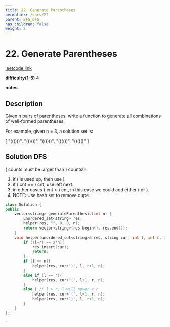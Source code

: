 ```yaml
---
title: 22. Generate Parentheses
permalink: /docs/22
parent: BFS_DFS
has_children: false
weight: 2
---
```

# 22. Generate Parentheses
[leetcode link](https://leetcode.com/problems/generate-parentheses/)

**difficulty(1-5)** 
4

**notes**   


## Description
Given n pairs of parentheses, write a function to generate all combinations of well-formed parentheses.

For example, given n = 3, a solution set is:

[
  "((()))",
  "(()())",
  "(())()",
  "()(())",
  "()()()"
]

## Solution DFS
( counts must be larger than ) counts!!!
1. if ( is used up, then use )
2. if ( cnt == ) cnt, use left next. 
3. in other cases ( cnt > ) cnt, in this case we could add either ( or ). 
4. NOTE: Use hash set to remove dupe. 

```c++
class Solution {
public:
    vector<string> generateParenthesis(int n) {
        unordered_set<string> res;
        helper(res, "", 0, 0, n);
        return vector<string>(res.begin(), res.end());
    }
    void helper(unordered_set<string>& res, string cur, int l, int r, int n){
        if ((l+r) == 2*n){
            res.insert(cur);
            return;
        }
        if (l == n){
            helper(res, cur+')', l, r+1, n);
        }
        else if (l == r){
            helper(res, cur+'(', l+1, r, n);
        }
        else { // l > r, l will never < r
            helper(res, cur+'(', l+1, r, n);
            helper(res, cur+')', l, r+1, n);
        }
    }
};
```

<!-- 
Default label
{: .label }

Blue label
{: .label .label-blue }

Stable
{: .label .label-green }

New release
{: .label .label-purple }

Coming soon
{: .label .label-yellow }

Deprecated
{: .label .label-red } -->
`